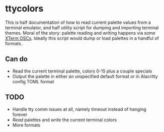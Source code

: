 # ttycolors

This is half documentation of how to read current palette values from a terminal emulator, and half utility script for dumping and importing terminal themes.
Moral of the story: palette reading and writing happens via some [XTerm OSCs](https://invisible-island.net/xterm/ctlseqs/ctlseqs.html#h3-Operating-System-Commands).
Ideally this script would dump or load palettes in a handful of formats.

## Can do

* Read the current terminal palette, colors 0-15 plus a couple specials
* Output the palette in either an unspecified default format or in Alacritty
  config TOML format

## TODO

* Handle tty comm issues at all, namely timeout instead of hanging forever
* *Read* palettes and *write* the current terminal colors
* More formats
